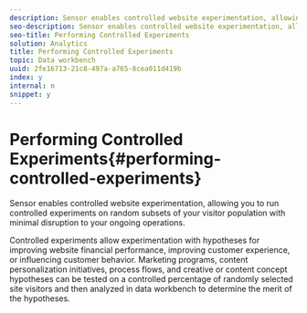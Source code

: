 ```yaml
---
description: Sensor enables controlled website experimentation, allowing you to run controlled experiments on random subsets of your visitor population with minimal disruption to your ongoing operations.
seo-description: Sensor enables controlled website experimentation, allowing you to run controlled experiments on random subsets of your visitor population with minimal disruption to your ongoing operations.
seo-title: Performing Controlled Experiments
solution: Analytics
title: Performing Controlled Experiments
topic: Data workbench
uuid: 2fe16713-21c8-497a-a765-8cea011d419b
index: y
internal: n
snippet: y
---
```


# Performing Controlled Experiments{#performing-controlled-experiments}

Sensor enables controlled website experimentation, allowing you to run controlled experiments on random subsets of your visitor population with minimal disruption to your ongoing operations.

 Controlled experiments allow experimentation with hypotheses for improving website financial performance, improving customer experience, or influencing customer behavior. Marketing programs, content personalization initiatives, process flows, and creative or content concept hypotheses can be tested on a controlled percentage of randomly selected site visitors and then analyzed in data workbench to determine the merit of the hypotheses. 
